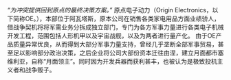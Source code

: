 *“为冲突提供回到原点的最终决策方案。”*
原点电子动力（Origin Electronics，以下简称OE。），本部位于阿瓦塔斯，原本公司在销售各类家电用品方面业绩骄人，借战争契机将将军需业务分拆成独立部门，专门为各方军事力量进行各类电子机械开发工程，范围包括人形机甲以及宇宙战舰，以及为两者进行量产化。
由于OE产品质量异常优良，从而得到大部分军事力量支持，曾经几乎垄断全部军事贸易，甚至足以影响部分政治决策，之后企业将公司大部份资本迁往由涅，建立月面都市塞维利亚，自称“月面领主”。同时因为开发兵器而获利甚丰，也被认为是极致投机主义者和战争贩子。